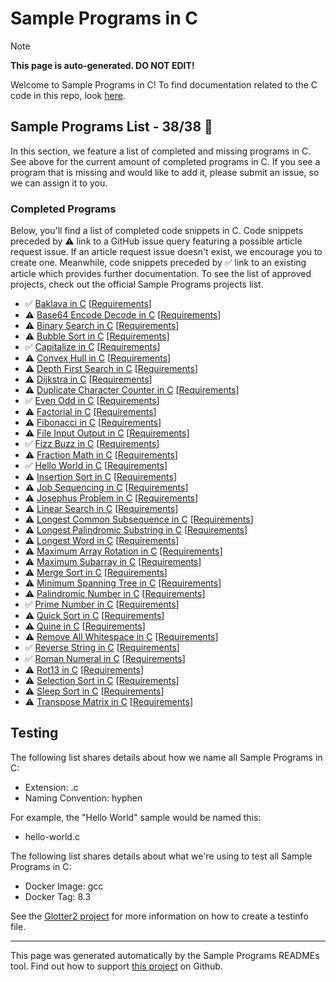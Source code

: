 # Sample Programs in C

> [!NOTE]
> **This page is auto-generated. DO NOT EDIT!**

Welcome to Sample Programs in C! To find documentation related to the C code in this repo, look [here](https://sampleprograms.io/languages/c).

## Sample Programs List - 38/38 :partying_face:

In this section, we feature a list of completed and missing programs in C. See above for the current amount of completed programs in C. If you see a program that is missing and would like to add it, please submit an issue, so we can assign it to you.

### Completed Programs

Below, you'll find a list of completed code snippets in C. Code snippets preceded by :warning: link to a GitHub issue query featuring a possible article request issue. If an article request issue doesn't exist, we encourage you to create one. Meanwhile, code snippets preceded by :white_check_mark: link to an existing article which provides further documentation. To see the list of approved projects, check out the official Sample Programs projects list.

- :white_check_mark: [Baklava in C](https://sampleprograms.io/projects/baklava/c) [[Requirements](https://sampleprograms.io/projects/baklava)]
- :warning: [Base64 Encode Decode in C](https://github.com//TheRenegadeCoder/sample-programs-website/issues?utf8=%E2%9C%93&q=is%3Aissue+is%3Aopen+base64+encode+decode+c) [[Requirements](https://sampleprograms.io/projects/base64-encode-decode)]
- :warning: [Binary Search in C](https://github.com//TheRenegadeCoder/sample-programs-website/issues?utf8=%E2%9C%93&q=is%3Aissue+is%3Aopen+binary+search+c) [[Requirements](https://sampleprograms.io/projects/binary-search)]
- :warning: [Bubble Sort in C](https://github.com//TheRenegadeCoder/sample-programs-website/issues?utf8=%E2%9C%93&q=is%3Aissue+is%3Aopen+bubble+sort+c) [[Requirements](https://sampleprograms.io/projects/bubble-sort)]
- :white_check_mark: [Capitalize in C](https://sampleprograms.io/projects/capitalize/c) [[Requirements](https://sampleprograms.io/projects/capitalize)]
- :warning: [Convex Hull in C](https://github.com//TheRenegadeCoder/sample-programs-website/issues?utf8=%E2%9C%93&q=is%3Aissue+is%3Aopen+convex+hull+c) [[Requirements](https://sampleprograms.io/projects/convex-hull)]
- :warning: [Depth First Search in C](https://github.com//TheRenegadeCoder/sample-programs-website/issues?utf8=%E2%9C%93&q=is%3Aissue+is%3Aopen+depth+first+search+c) [[Requirements](https://sampleprograms.io/projects/depth-first-search)]
- :warning: [Dijkstra in C](https://github.com//TheRenegadeCoder/sample-programs-website/issues?utf8=%E2%9C%93&q=is%3Aissue+is%3Aopen+dijkstra+c) [[Requirements](https://sampleprograms.io/projects/dijkstra)]
- :warning: [Duplicate Character Counter in C](https://github.com//TheRenegadeCoder/sample-programs-website/issues?utf8=%E2%9C%93&q=is%3Aissue+is%3Aopen+duplicate+character+counter+c) [[Requirements](https://sampleprograms.io/projects/duplicate-character-counter)]
- :white_check_mark: [Even Odd in C](https://sampleprograms.io/projects/even-odd/c) [[Requirements](https://sampleprograms.io/projects/even-odd)]
- :warning: [Factorial in C](https://github.com//TheRenegadeCoder/sample-programs-website/issues?utf8=%E2%9C%93&q=is%3Aissue+is%3Aopen+factorial+c) [[Requirements](https://sampleprograms.io/projects/factorial)]
- :warning: [Fibonacci in C](https://github.com//TheRenegadeCoder/sample-programs-website/issues?utf8=%E2%9C%93&q=is%3Aissue+is%3Aopen+fibonacci+c) [[Requirements](https://sampleprograms.io/projects/fibonacci)]
- :warning: [File Input Output in C](https://github.com//TheRenegadeCoder/sample-programs-website/issues?utf8=%E2%9C%93&q=is%3Aissue+is%3Aopen+file+input+output+c) [[Requirements](https://sampleprograms.io/projects/file-input-output)]
- :white_check_mark: [Fizz Buzz in C](https://sampleprograms.io/projects/fizz-buzz/c) [[Requirements](https://sampleprograms.io/projects/fizz-buzz)]
- :warning: [Fraction Math in C](https://github.com//TheRenegadeCoder/sample-programs-website/issues?utf8=%E2%9C%93&q=is%3Aissue+is%3Aopen+fraction+math+c) [[Requirements](https://sampleprograms.io/projects/fraction-math)]
- :white_check_mark: [Hello World in C](https://sampleprograms.io/projects/hello-world/c) [[Requirements](https://sampleprograms.io/projects/hello-world)]
- :warning: [Insertion Sort in C](https://github.com//TheRenegadeCoder/sample-programs-website/issues?utf8=%E2%9C%93&q=is%3Aissue+is%3Aopen+insertion+sort+c) [[Requirements](https://sampleprograms.io/projects/insertion-sort)]
- :warning: [Job Sequencing in C](https://github.com//TheRenegadeCoder/sample-programs-website/issues?utf8=%E2%9C%93&q=is%3Aissue+is%3Aopen+job+sequencing+c) [[Requirements](https://sampleprograms.io/projects/job-sequencing)]
- :warning: [Josephus Problem in C](https://github.com//TheRenegadeCoder/sample-programs-website/issues?utf8=%E2%9C%93&q=is%3Aissue+is%3Aopen+josephus+problem+c) [[Requirements](https://sampleprograms.io/projects/josephus-problem)]
- :warning: [Linear Search in C](https://github.com//TheRenegadeCoder/sample-programs-website/issues?utf8=%E2%9C%93&q=is%3Aissue+is%3Aopen+linear+search+c) [[Requirements](https://sampleprograms.io/projects/linear-search)]
- :warning: [Longest Common Subsequence in C](https://github.com//TheRenegadeCoder/sample-programs-website/issues?utf8=%E2%9C%93&q=is%3Aissue+is%3Aopen+longest+common+subsequence+c) [[Requirements](https://sampleprograms.io/projects/longest-common-subsequence)]
- :warning: [Longest Palindromic Substring in C](https://github.com//TheRenegadeCoder/sample-programs-website/issues?utf8=%E2%9C%93&q=is%3Aissue+is%3Aopen+longest+palindromic+substring+c) [[Requirements](https://sampleprograms.io/projects/longest-palindromic-substring)]
- :warning: [Longest Word in C](https://github.com//TheRenegadeCoder/sample-programs-website/issues?utf8=%E2%9C%93&q=is%3Aissue+is%3Aopen+longest+word+c) [[Requirements](https://sampleprograms.io/projects/longest-word)]
- :warning: [Maximum Array Rotation in C](https://github.com//TheRenegadeCoder/sample-programs-website/issues?utf8=%E2%9C%93&q=is%3Aissue+is%3Aopen+maximum+array+rotation+c) [[Requirements](https://sampleprograms.io/projects/maximum-array-rotation)]
- :warning: [Maximum Subarray in C](https://github.com//TheRenegadeCoder/sample-programs-website/issues?utf8=%E2%9C%93&q=is%3Aissue+is%3Aopen+maximum+subarray+c) [[Requirements](https://sampleprograms.io/projects/maximum-subarray)]
- :warning: [Merge Sort in C](https://github.com//TheRenegadeCoder/sample-programs-website/issues?utf8=%E2%9C%93&q=is%3Aissue+is%3Aopen+merge+sort+c) [[Requirements](https://sampleprograms.io/projects/merge-sort)]
- :warning: [Minimum Spanning Tree in C](https://github.com//TheRenegadeCoder/sample-programs-website/issues?utf8=%E2%9C%93&q=is%3Aissue+is%3Aopen+minimum+spanning+tree+c) [[Requirements](https://sampleprograms.io/projects/minimum-spanning-tree)]
- :warning: [Palindromic Number in C](https://github.com//TheRenegadeCoder/sample-programs-website/issues?utf8=%E2%9C%93&q=is%3Aissue+is%3Aopen+palindromic+number+c) [[Requirements](https://sampleprograms.io/projects/palindromic-number)]
- :white_check_mark: [Prime Number in C](https://sampleprograms.io/projects/prime-number/c) [[Requirements](https://sampleprograms.io/projects/prime-number)]
- :warning: [Quick Sort in C](https://github.com//TheRenegadeCoder/sample-programs-website/issues?utf8=%E2%9C%93&q=is%3Aissue+is%3Aopen+quick+sort+c) [[Requirements](https://sampleprograms.io/projects/quick-sort)]
- :warning: [Quine in C](https://github.com//TheRenegadeCoder/sample-programs-website/issues?utf8=%E2%9C%93&q=is%3Aissue+is%3Aopen+quine+c) [[Requirements](https://sampleprograms.io/projects/quine)]
- :warning: [Remove All Whitespace in C](https://github.com//TheRenegadeCoder/sample-programs-website/issues?utf8=%E2%9C%93&q=is%3Aissue+is%3Aopen+remove+all+whitespace+c) [[Requirements](https://sampleprograms.io/projects/remove-all-whitespace)]
- :white_check_mark: [Reverse String in C](https://sampleprograms.io/projects/reverse-string/c) [[Requirements](https://sampleprograms.io/projects/reverse-string)]
- :white_check_mark: [Roman Numeral in C](https://sampleprograms.io/projects/roman-numeral/c) [[Requirements](https://sampleprograms.io/projects/roman-numeral)]
- :warning: [Rot13 in C](https://github.com//TheRenegadeCoder/sample-programs-website/issues?utf8=%E2%9C%93&q=is%3Aissue+is%3Aopen+rot13+c) [[Requirements](https://sampleprograms.io/projects/rot13)]
- :warning: [Selection Sort in C](https://github.com//TheRenegadeCoder/sample-programs-website/issues?utf8=%E2%9C%93&q=is%3Aissue+is%3Aopen+selection+sort+c) [[Requirements](https://sampleprograms.io/projects/selection-sort)]
- :warning: [Sleep Sort in C](https://github.com//TheRenegadeCoder/sample-programs-website/issues?utf8=%E2%9C%93&q=is%3Aissue+is%3Aopen+sleep+sort+c) [[Requirements](https://sampleprograms.io/projects/sleep-sort)]
- :warning: [Transpose Matrix in C](https://github.com//TheRenegadeCoder/sample-programs-website/issues?utf8=%E2%9C%93&q=is%3Aissue+is%3Aopen+transpose+matrix+c) [[Requirements](https://sampleprograms.io/projects/transpose-matrix)]

## Testing

The following list shares details about how we name all Sample Programs in C:

- Extension: .c
- Naming Convention: hyphen

For example, the "Hello World" sample would be named this:

- hello-world.c

The following list shares details about what we're using to test all Sample Programs in C:

- Docker Image: gcc
- Docker Tag: 8.3

See the [Glotter2 project](https://github.com/rzuckerm/glotter2) for more information on how to create a testinfo file.

***

This page was generated automatically by the Sample Programs READMEs tool. Find out how to support [this project](https://github.com/TheRenegadeCoder/sample-programs-readmes) on Github.
